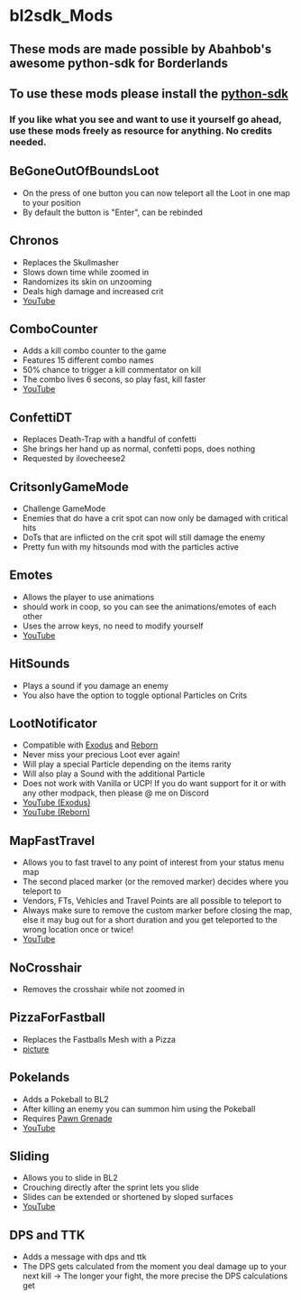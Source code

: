# bl2sdk_Mods
## These mods are made possible by Abahbob's awesome python-sdk for Borderlands
## To use these mods please install the [python-sdk](https://github.com/bl-sdk/PythonSDK)
### If you like what you see and want to use it yourself go ahead, use these mods freely as resource for anything. No credits needed.
## BeGoneOutOfBoundsLoot
- On the press of one button you can now teleport all the Loot in one map to your position
- By default the button is "Enter", can be rebinded

## Chronos
- Replaces the Skullmasher
- Slows down time while zoomed in
- Randomizes its skin on unzooming
- Deals high damage and increased crit
- [YouTube](https://youtu.be/lS_Dl43om0s)

## ComboCounter
- Adds a kill combo counter to the game
- Features 15 different combo names
- 50% chance to trigger a kill commentator on kill
- The combo lives 6 secons, so play fast, kill faster
- [YouTube](https://youtu.be/l_nP-QVjaJA)

## ConfettiDT
- Replaces Death-Trap with a handful of confetti
- She brings her hand up as normal, confetti pops, does nothing
- Requested by ilovecheese2

## CritsonlyGameMode
- Challenge GameMode
- Enemies that do have a crit spot can now only be damaged with critical hits
- DoTs that are inflicted on the crit spot will still damage the enemy
- Pretty fun with my hitsounds mod with the particles active

## Emotes
- Allows the player to use animations
- should work in coop, so you can see the animations/emotes of each other
- Uses the arrow keys, no need to modify yourself
- [YouTube](https://youtu.be/NFrye102ENY)

## HitSounds
- Plays a sound if you damage an enemy
- You also have the option to toggle optional Particles on Crits

## LootNotificator
- Compatible with [Exodus](https://www.nexusmods.com/borderlands2/mods/178) and [Reborn](https://www.nexusmods.com/borderlands2/mods/115)
- Never miss your precious Loot ever again!
- Will play a special Particle depending on the items rarity
- Will also play a Sound with the additional Particle
- Does not work with Vanilla or UCP! If you do want support for it or with any other modpack, then please @ me on Discord
- [YouTube (Exodus)](https://www.youtube.com/watch?v=VYvmQtmyD1o)
- [YouTube (Reborn)](https://www.youtube.com/watch?v=lUML6lXfW14)

## MapFastTravel
- Allows you to fast travel to any point of interest from your status menu map
- The second placed marker (or the removed marker) decides where you teleport to
- Vendors, FTs, Vehicles and Travel Points are all possible to teleport to
- Always make sure to remove the custom marker before closing the map, else it may bug out for a short duration and you get teleported to the wrong location once or twice!
- [YouTube](https://youtu.be/qHVZJ0VUMSg)

## NoCrosshair
- Removes the crosshair while not zoomed in

## PizzaForFastball
- Replaces the Fastballs Mesh with a Pizza
- [picture](https://ibb.co/nb1cmgt)

## Pokelands
- Adds a Pokeball to BL2
- After killing an enemy you can summon him using the Pokeball
- Requires [Pawn Grenade](https://www.nexusmods.com/borderlands2/mods/234)
- [YouTube](https://www.youtube.com/watch?v=r1H_Z9LRDUU&feature=youtu.be)

## Sliding
- Allows you to slide in BL2
- Crouching directly after the sprint lets you slide
- Slides can be extended or shortened by sloped surfaces
- [YouTube](https://youtu.be/u0Ao8SGIbVU)

## DPS and TTK
- Adds a message with dps and ttk
- The DPS gets calculated from the moment you deal damage up to your next kill -> The longer your fight, the more precise the DPS calculations get


